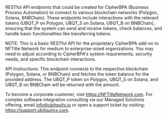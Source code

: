 RESTful API endpoints that could be created for CipherBPA (Business Process Automation) to connect to various blockchain networks (Polygon, Solana, BNBChain). These endpoints include interactions with the relevant tokens (UBQT_P on Polygon, UBQT_S on Solana, UBQT_B on BNBChain), ensuring that the system can send and receive tokens, check balances, and handle basic functionalities like transferring tokens.

NOTE: This is a basic RESTful API for the proprietary CipherBPA add-on to NFTitle Network for medium to enterprise-sized organizations. You may need to adjust according to CipherBPA's system requirements, security needs, and specific blockchain interactions.

API Instructions:
This endpoint connects to the respective blockchain (Polygon, Solana, or BNBChain) and fetches the token balance for the provided address. The UBQT_P token on Polygon, UBQT_S on Solana, and UBQT_B on BNBChain will be returned with the amount.

To become a corporate customer, visit https://NFTitleNetwork.com. For complex software integration consulting via our Managed Solutions offering, email info@ubitquity.io or open a support ticket by visiting: https://support.ubitquityx.com.
